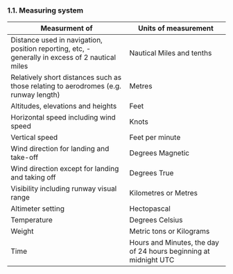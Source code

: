 ### 1.1. Measuring system

| Measurment of                                                | Units of measurement                                         |
| ------------------------------------------------------------ | ------------------------------------------------------------ |
| Distance used in navigation, position reporting, etc, - generally in excess of 2 nautical miles | Nautical Miles and tenths                                    |
| Relatively short distances such as those relating to aerodromes (e.g. runway length) | Metres                                                       |
| Altitudes, elevations and heights                            | Feet                                                         |
| Horizontal speed including wind speed                        | Knots                                                        |
| Vertical speed                                               | Feet per minute                                              |
| Wind direction for landing and take-off                      | Degrees Magnetic                                             |
| Wind direction except for landing and taking off             | Degrees True                                                 |
| Visibility including runway visual range                     | Kilometres or Metres                                         |
| Altimeter setting                                            | Hectopascal                                                  |
| Temperature                                                  | Degrees Celsius                                              |
| Weight                                                       | Metric tons or Kilograms                                     |
| Time                                                         | Hours and Minutes, the day of 24 hours beginning at midnight UTC |
